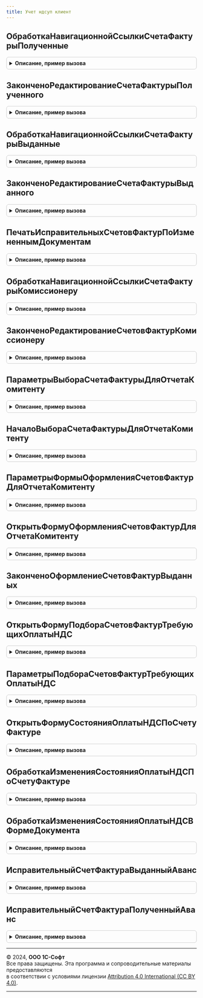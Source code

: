 ```yaml
---
title: Учет ндсуп клиент
---
```



## ОбработкаНавигационнойСсылкиСчетаФактурыПолученные
<details style="margin: 1em 0; padding: 0.5em; border: 1px solid #ccc; border-radius: 6px;">

<summary style="font-weight: bold; cursor: pointer;">Описание, пример вызова</summary>

```bsl

// Выполняет обработку навигационной ссылки форматированной строки, полученной с помощью функции УчетНДСУП.СчетаФактурыПолученныеНаОсновании().
// Открывает форму нового или существующего счета-фактуры. Если на основании документа зарегистрировано несколько счетов-фактур, то открывает список документов.
//
// Параметры:
// 	Форма - ФормаКлиентскогоПриложения - Форма документа
// 	НавигационнаяСсылка - Строка - Навигационная ссылка форматированной строки.
// 	СтандартнаяОбработка - Булево - Признак стандартной обработки события.
// 	ПараметрыРегистрации - См. УчетНДСУПКлиентСервер.ПараметрыРегистрацииСчетовФактурПолученных
//
Процедура ОбработкаНавигационнойСсылкиСчетаФактурыПолученные(Форма, НавигационнаяСсылка, СтандартнаяОбработка, ПараметрыРегистрации) Экспорт
```

Пример вызова
```bsl
УчетНДСУПКлиент.ОбработкаНавигационнойСсылкиСчетаФактурыПолученные(Форма, НавигационнаяСсылка, СтандартнаяОбработка, ПараметрыРегистрации) 
```
</details>

## ЗаконченоРедактированиеСчетаФактурыПолученного
<details style="margin: 1em 0; padding: 0.5em; border: 1px solid #ccc; border-radius: 6px;">

<summary style="font-weight: bold; cursor: pointer;">Описание, пример вызова</summary>

```bsl

// Вызывается в обработчике ОбработкаВыбора() формы документа-основания счета-фактуры полученного.
// Возвращает признак того, что закрыта форма форма счета-фактуры.
// При этом требуется обновить представление счетов-фактур на форме документа.
//
// Параметры:
// 	РезультатВыбора - Произвольный - Результат выбора.
// 	ИсточникВыбора - Произвольный - Форма, пославшая оповещение о выборе.
//
// Возвращаемое значение:
// 	Булево - Признак того, что событие закрытия формы документа.
//
Функция ЗаконченоРедактированиеСчетаФактурыПолученного(РезультатВыбора, ИсточникВыбора) Экспорт
```

Пример вызова
```bsl
Результат = УчетНДСУПКлиент.ЗаконченоРедактированиеСчетаФактурыПолученного(РезультатВыбора, ИсточникВыбора) 
```
</details>

## ОбработкаНавигационнойСсылкиСчетаФактурыВыданные
<details style="margin: 1em 0; padding: 0.5em; border: 1px solid #ccc; border-radius: 6px;">

<summary style="font-weight: bold; cursor: pointer;">Описание, пример вызова</summary>

```bsl

// Выполняет обработку навигационной ссылки форматированной строки, полученной с помощью функции УчетНДСУП.СчетаФактурыВыданныеНаОсновании().
// Открывает форму нового или существующего счета-фактуры. Если на основании документа зарегистрировано несколько счетов-фактур, то открывает список документов.
//
// Параметры:
// 	Форма - ФормаКлиентскогоПриложения - Форма документа
// 	НавигационнаяСсылка - Строка - Навигационная ссылка форматированной строки.
// 	СтандартнаяОбработка - Булево - Признак стандартной обработки события.
// 	ПараметрыРегистрации - См. УчетНДСУПКлиентСервер.ПараметрыРегистрацииСчетовФактурВыданных
//
Процедура ОбработкаНавигационнойСсылкиСчетаФактурыВыданные(Форма, НавигационнаяСсылка, СтандартнаяОбработка, ПараметрыРегистрации) Экспорт
```

Пример вызова
```bsl
УчетНДСУПКлиент.ОбработкаНавигационнойСсылкиСчетаФактурыВыданные(Форма, НавигационнаяСсылка, СтандартнаяОбработка, ПараметрыРегистрации) 
```
</details>

## ЗаконченоРедактированиеСчетаФактурыВыданного
<details style="margin: 1em 0; padding: 0.5em; border: 1px solid #ccc; border-radius: 6px;">

<summary style="font-weight: bold; cursor: pointer;">Описание, пример вызова</summary>

```bsl

// Вызывается в обработчике ОбработкаВыбора() формы документа-основания счета-фактуры выданного.
// Возвращает признак того, что закрыта форма форма счета-фактуры.
// При этом требуется обновить представление счетов-фактур на форме документа.
//
// Параметры:
// 	РезультатВыбора - Произвольный - Результат выбора.
// 	ИсточникВыбора - Произвольный - Форма, пославшая оповещение о выборе.
//
// Возвращаемое значение:
// 	Булево - Признак того, что событие закрытия формы документа.
//
Функция ЗаконченоРедактированиеСчетаФактурыВыданного(РезультатВыбора, ИсточникВыбора) Экспорт
```

Пример вызова
```bsl
Результат = УчетНДСУПКлиент.ЗаконченоРедактированиеСчетаФактурыВыданного(РезультатВыбора, ИсточникВыбора) 
```
</details>

## ПечатьИсправительныхСчетовФактурПоИзмененнымДокументам
<details style="margin: 1em 0; padding: 0.5em; border: 1px solid #ccc; border-radius: 6px;">

<summary style="font-weight: bold; cursor: pointer;">Описание, пример вызова</summary>

```bsl

// Выполняет печать сформированных исправительный счетов-фактур.
//
// Параметры:
// 	ТаблицаИзмененныхДокументов - ТаблицаЗначений - Измененные документы продажи и их реквизиты:
// 	  * Документ - ОпределяемыйТип.ОснованиеСчетФактураВыданный - документ-основание
// 	  * Организация - СправочникСсылка.Организации - Организация документа-основания
// 	  * Дата - Дата - Дата документа-основания
// 	  * Ответственный - СправочникСсылка.Пользователи - Ответственный за документ-основание
// 	Форма - ФормаКлиентскогоПриложения - Форма-владелец, из которой выполняется печать счетов-фактур.
//
Процедура ПечатьИсправительныхСчетовФактурПоИзмененнымДокументам(ТаблицаИзмененныхДокументов, Форма) Экспорт
```

Пример вызова
```bsl
УчетНДСУПКлиент.ПечатьИсправительныхСчетовФактурПоИзмененнымДокументам(ТаблицаИзмененныхДокументов, Форма) 
```
</details>

## ОбработкаНавигационнойСсылкиСчетаФактурыКомиссионеру
<details style="margin: 1em 0; padding: 0.5em; border: 1px solid #ccc; border-radius: 6px;">

<summary style="font-weight: bold; cursor: pointer;">Описание, пример вызова</summary>

```bsl

// Выполняет обработку навигационной ссылки форматированной строки, полученной с помощью функции УчетНДСУП.СчетаФактурыКомиссионеруНаОсновании().
// Открывает форму счета-фактуры или форму рабочего места по оформлению.
//
// Параметры:
// 	Форма - ФормаКлиентскогоПриложения - Форма документа
// 	НавигационнаяСсылка - Строка - Навигационная ссылка форматированной строки.
// 	СтандартнаяОбработка - Булево - Признак стандартной обработки события.
// 	ПараметрыРегистрации - См. УчетНДСУПКлиентСервер.ПараметрыРегистрацииСчетовФактурКомиссионеру
//
Процедура ОбработкаНавигационнойСсылкиСчетаФактурыКомиссионеру(Форма, НавигационнаяСсылка, СтандартнаяОбработка, ПараметрыРегистрации) Экспорт
```

Пример вызова
```bsl
УчетНДСУПКлиент.ОбработкаНавигационнойСсылкиСчетаФактурыКомиссионеру(Форма, НавигационнаяСсылка, СтандартнаяОбработка, ПараметрыРегистрации) 
```
</details>

## ЗаконченоРедактированиеСчетовФактурКомиссионеру
<details style="margin: 1em 0; padding: 0.5em; border: 1px solid #ccc; border-radius: 6px;">

<summary style="font-weight: bold; cursor: pointer;">Описание, пример вызова</summary>

```bsl

// Вызывается в обработчике ОбработкаВыбора() формы отчета комиссионера.
// Возвращает признак того, что закрыта форма форма счета-фактуры, списка или рабочего места по формированию.
// При этом требуется обновить представление счетов-фактур на форме документа.
//
// Параметры:
// 	РезультатВыбора - Произвольный - Результат выбора.
// 	ИсточникВыбора - Произвольный - Форма, пославшая оповещение о выборе.
//
// Возвращаемое значение:
// 	Булево - Признак того, что событие закрытия формы редактирования счетов-фактур.
//
Функция ЗаконченоРедактированиеСчетовФактурКомиссионеру(РезультатВыбора, ИсточникВыбора) Экспорт
```

Пример вызова
```bsl
Результат = УчетНДСУПКлиент.ЗаконченоРедактированиеСчетовФактурКомиссионеру(РезультатВыбора, ИсточникВыбора) 
```
</details>

## ПараметрыВыбораСчетаФактурыДляОтчетаКомитенту
<details style="margin: 1em 0; padding: 0.5em; border: 1px solid #ccc; border-radius: 6px;">

<summary style="font-weight: bold; cursor: pointer;">Описание, пример вызова</summary>

```bsl

// Возвращает структуру параметров для открытия формы выбора счета-фактуры для отчета комитенту.
//
// Возвращаемое значение:
// 	Структура - Параметры открытия формы выбора счета-фактуры для отчета комитенту:
// 	                  * Организация - СправочникСсылка.Организации - Организация-комиссионер
// 	                  * Покупатель - СправочникСсылка.Контрагенты, СправочникСсылка.Организации - Покупатель комиссионного товара.
// 	                  * Дата - Дата - Дата выставления счета-фактуры. В общем случае дата реализации товаров покупателю.
// 	                  * ВыбранныйСчетФактура - ДокументСсылка - Ссылка на уже выбранный счет-фактуру.
//
Функция ПараметрыВыбораСчетаФактурыДляОтчетаКомитенту() Экспорт
```

Пример вызова
```bsl
Результат = УчетНДСУПКлиент.ПараметрыВыбораСчетаФактурыДляОтчетаКомитенту() 
```
</details>

## НачалоВыбораСчетаФактурыДляОтчетаКомитенту
<details style="margin: 1em 0; padding: 0.5em; border: 1px solid #ccc; border-radius: 6px;">

<summary style="font-weight: bold; cursor: pointer;">Описание, пример вызова</summary>

```bsl

// Открывает форму выбора счета-фактуры для отчета комитенту.
// Вызывается в обработчике НачалоВыбора() поля формы счета-фактуры, выданного покупателю.
//
// Параметры:
// 	Элемент - ПолеФормы - Элемент управления.
// 	ПараметрыВыбора - Структура - Параметры выбора счета-фактуры. См. УчетНДСУПКлиент.ПараметрыВыбораСчетаФактурыДляОтчетаКомитенту.
// 	СтандартнаяОбработка - Булево - Признак стандартной обработки события.
//
Процедура НачалоВыбораСчетаФактурыДляОтчетаКомитенту(Элемент, ПараметрыВыбора, СтандартнаяОбработка) Экспорт
```

Пример вызова
```bsl
УчетНДСУПКлиент.НачалоВыбораСчетаФактурыДляОтчетаКомитенту(Элемент, ПараметрыВыбора, СтандартнаяОбработка) 
```
</details>

## ПараметрыФормыОформленияСчетовФактурДляОтчетаКомитенту
<details style="margin: 1em 0; padding: 0.5em; border: 1px solid #ccc; border-radius: 6px;">

<summary style="font-weight: bold; cursor: pointer;">Описание, пример вызова</summary>

```bsl

// Возвращает структуру параметров необходимых для открытия формы ОформленияСчетовФактурДляОтчетаКомитенту
//
// Возвращаемое значение:
//	Структура - Структура параметров содержащая следующие ключи:
//              * Организация - СправочникСсылка.Организации - содержит организацию продавца комиссионного товара
//              * АдресТаблицыРеализацийКомиссионныхТоваров - Строка - содержит адрес во временном хранилище на таблицу
//																	 документов реализации комиссионного товара
//					Таблица реализаций должна иметь колонки:
//						Ссылка - ДокументСсылка - ссылка на документ реализации
//						Дата - Дата - Дата документа реализации
//						Сумма - Число - сумма документа реализации
//						Валюта - СправочникСсылка.Валюта - валюта документа реализации
//						Партнер - СправочникСсылка.Партнеры - партнер кому был реализован комиссионный товар
//						Контрагент - СправочникСсылка.Контрагенты - контрагент кому был реализован комиссионный товар.
//
Функция ПараметрыФормыОформленияСчетовФактурДляОтчетаКомитенту() Экспорт
```

Пример вызова
```bsl
Результат = УчетНДСУПКлиент.ПараметрыФормыОформленияСчетовФактурДляОтчетаКомитенту() 
```
</details>

## ОткрытьФормуОформленияСчетовФактурДляОтчетаКомитенту
<details style="margin: 1em 0; padding: 0.5em; border: 1px solid #ccc; border-radius: 6px;">

<summary style="font-weight: bold; cursor: pointer;">Описание, пример вызова</summary>

```bsl

// Открывает форму оформления счетов-фактур выданных.
// При закрытии формы будет сформировано оповещение о выборе, в результате выборка будет передано соответствие, в котором
//      Ключ - Документ реализации, для которого сформирован счет-фактура
//      Значение - Ссылка на сформированный счет-фактуру.
//
// Параметры:
//  ПараметрыФормы - Структура - Параметры открываемой формы см. УчетНДСУПКлиент.ПараметрыФормыОформленияСчетовФактурДляОтчетаКомитенту
//  ФормаВладелец - ФормаКлиентскогоПриложения - форма открывающая оформление счетов-фактур
//
Процедура ОткрытьФормуОформленияСчетовФактурДляОтчетаКомитенту(ПараметрыФормы, ФормаВладелец) Экспорт
```

Пример вызова
```bsl
УчетНДСУПКлиент.ОткрытьФормуОформленияСчетовФактурДляОтчетаКомитенту(ПараметрыФормы, ФормаВладелец) 
```
</details>

## ЗаконченоОформлениеСчетовФактурВыданных
<details style="margin: 1em 0; padding: 0.5em; border: 1px solid #ccc; border-radius: 6px;">

<summary style="font-weight: bold; cursor: pointer;">Описание, пример вызова</summary>

```bsl

// Вызывается в обработчике ОбработкаВыбора() для проверки необходимости обновления данных о счетах-фактурах выданных.
// Возвращает признак того, что закрыта форма оформления счетов-фактур выданных.
//
// Параметры:
// 	РезультатВыбора - Произвольный - Результат выбора.
// 	ИсточникВыбора - Произвольный - Форма, пославшая оповещение о выборе.
//
// Возвращаемое значение:
// 	Булево - Признак того, что событие закрытия формы документа.
//
Функция ЗаконченоОформлениеСчетовФактурВыданных(РезультатВыбора, ИсточникВыбора) Экспорт
```

Пример вызова
```bsl
Результат = УчетНДСУПКлиент.ЗаконченоОформлениеСчетовФактурВыданных(РезультатВыбора, ИсточникВыбора) 
```
</details>

## ОткрытьФормуПодбораСчетовФактурТребующихОплатыНДС
<details style="margin: 1em 0; padding: 0.5em; border: 1px solid #ccc; border-radius: 6px;">

<summary style="font-weight: bold; cursor: pointer;">Описание, пример вызова</summary>

```bsl

// Описание
//
// Параметры:
// 	ПараметрыПодбора - см. УчетНДСУПКлиент.ПараметрыПодбораСчетовФактурТребующихОплатыНДС.
// 	ОповещениеОПодборе - ОписаниеОповещения - оповещение, которое будет вызвано после подбора документов.
//			В обработчик в параметр «Результат» будет передан адрес временного хранилища
//			с таблицей подобранных документов.
//			Таблица содержит колонки:
//				Контрагент - СправочникСсылка.Контрагенты - Поставщик.
//				Договор - СправочникСсылка.ДоговорыКонтрагентов - Договор с поставщиком.
//				СчетФактура - ДокументСсылка - Документ, требующий оплаты НДС.
//				СуммаОплаты - Число - Сумма оплаты НДС по документу.
//
Процедура ОткрытьФормуПодбораСчетовФактурТребующихОплатыНДС(ПараметрыПодбора, ОповещениеОПодборе) Экспорт
```

Пример вызова
```bsl
УчетНДСУПКлиент.ОткрытьФормуПодбораСчетовФактурТребующихОплатыНДС(ПараметрыПодбора, ОповещениеОПодборе) 
```
</details>

## ПараметрыПодбораСчетовФактурТребующихОплатыНДС
<details style="margin: 1em 0; padding: 0.5em; border: 1px solid #ccc; border-radius: 6px;">

<summary style="font-weight: bold; cursor: pointer;">Описание, пример вызова</summary>

```bsl

// Возвращает структуру параметров для открытия формы подбора документов, требующих оплаты НДС.
//
// Возвращаемое значение:
// 	Структура - Структура параметров подбора:
//							* ТипНалога - ПеречислениеСсылка.ТипыНалогов - Тип оплачиваемого налога: НДС_ВвозимыеТовары или НДС_НалоговыйАгент
//							* Организация - СправочникСсылка.Организации - Отбор документов по организации
//							* ДатаДокумента - Дата - Отбор документов по периоду
//							* ДокументСсылка - ДокументСсылка - Ссылка на документ оплаты
//							* АдресВременногоХранилища - Строка
//- Ссылка на временное хранилище с таблицей уже подобранных документов.
//			Таблица должна иметь следующие колонки:
//				Контрагент - Поставщик.
//				Договор - Договор с поставщиком.
//				СчетФактура - Документ, по которому оплачивается НДС.
//				СуммаОплаты - Сумма оплаты НДС по документу.
//
Функция ПараметрыПодбораСчетовФактурТребующихОплатыНДС() Экспорт
```

Пример вызова
```bsl
Результат = УчетНДСУПКлиент.ПараметрыПодбораСчетовФактурТребующихОплатыНДС() 
```
</details>

## ОткрытьФормуСостоянияОплатыНДСПоСчетуФактуре
<details style="margin: 1em 0; padding: 0.5em; border: 1px solid #ccc; border-radius: 6px;">

<summary style="font-weight: bold; cursor: pointer;">Описание, пример вызова</summary>

```bsl

// Открывает форму просмотра и редактирования состояния оплаты НДС по счету-фактуре.
//
// Параметры:
// 	СчетФактура - ОпределяемыйТип.СчетФактура - Документ, требующий оплаты НДС.
//	ФормаВладелец - ФормаКлиентскогоПриложения - форма, вызвавшая метод
//
Процедура ОткрытьФормуСостоянияОплатыНДСПоСчетуФактуре(СчетФактура, ФормаВладелец) Экспорт
```

Пример вызова
```bsl
УчетНДСУПКлиент.ОткрытьФормуСостоянияОплатыНДСПоСчетуФактуре(СчетФактура, ФормаВладелец) 
```
</details>

## ОбработкаИзмененияСостоянияОплатыНДСПоСчетуФактуре
<details style="margin: 1em 0; padding: 0.5em; border: 1px solid #ccc; border-radius: 6px;">

<summary style="font-weight: bold; cursor: pointer;">Описание, пример вызова</summary>

```bsl

// Обновляет заголовок команды просмотра состояния оплаты НДС по документу после ручного редактирования в форме документов оплаты.
//
// Параметры:
//	ИсточникВыбора - Произвольный - Форма, где осуществлен выбор
// 	ТекстСостояния - Строка - новый текст состояния оплаты.
// 	КомандаСостояния - КнопкаФормы - Элемент команды просмотра состояния.
Процедура ОбработкаИзмененияСостоянияОплатыНДСПоСчетуФактуре(ИсточникВыбора, ТекстСостояния, КомандаСостояния) Экспорт
```

Пример вызова
```bsl
УчетНДСУПКлиент.ОбработкаИзмененияСостоянияОплатыНДСПоСчетуФактуре(ИсточникВыбора, ТекстСостояния, КомандаСостояния) 
```
</details>

## ОбработкаИзмененияСостоянияОплатыНДСВФормеДокумента
<details style="margin: 1em 0; padding: 0.5em; border: 1px solid #ccc; border-radius: 6px;">

<summary style="font-weight: bold; cursor: pointer;">Описание, пример вызова</summary>

```bsl

// Обновляет команду просмотра состояния оплаты НДС по документу после изменений в форме документа учета НДС.
//
// Параметры:
// 	КомандаСостояния - КнопкаФормы - Элемент команды просмотра состояния.
// 	ТребуетсяОплатаНДСВБюджет - Булево - определяет необходимость отображения состояния оплаты в форме документа
Процедура ОбработкаИзмененияСостоянияОплатыНДСВФормеДокумента(КомандаСостояния, ТребуетсяОплатаНДСВБюджет) Экспорт
```

Пример вызова
```bsl
УчетНДСУПКлиент.ОбработкаИзмененияСостоянияОплатыНДСВФормеДокумента(КомандаСостояния, ТребуетсяОплатаНДСВБюджет) 
```
</details>

## ИсправительныйСчетФактураВыданныйАванс
<details style="margin: 1em 0; padding: 0.5em; border: 1px solid #ccc; border-radius: 6px;">

<summary style="font-weight: bold; cursor: pointer;">Описание, пример вызова</summary>

```bsl

// Обработчик команды ввода на основании
//
// Параметры:
// 	МассивСсылок - Массив Из ДокументСсылка.СчетФактураВыданныйАванс -
//  ПараметрыВыполнения - Структура:
//                         * ОписаниеКоманды - Структура:
//                            ** Идентификатор           - Строка  - Идентификатор команды.
//                            ** Представление           - Строка  - Представление команды в форме.
//                            ** ДополнительныеПараметры - Структура - Дополнительные параметры команды.
//                            ** МножественныйВыбор      - Булево - признак множественного выбора.
//                        * Форма           - ФормаКлиентскогоПриложения - Форма, из которой вызвана команда.
//                        * ЭтоФормаОбъекта - Булево - Истина, если команда вызвана из формы объекта.
//                        * Источник        - ТаблицаФормы, ДанныеФормыСтруктура - Объект или список формы с полем "Ссылка".
//
Процедура ИсправительныйСчетФактураВыданныйАванс(МассивСсылок, ПараметрыВыполнения) Экспорт
```

Пример вызова
```bsl
УчетНДСУПКлиент.ИсправительныйСчетФактураВыданныйАванс(МассивСсылок, ПараметрыВыполнения) 
```
</details>

## ИсправительныйСчетФактураПолученныйАванс
<details style="margin: 1em 0; padding: 0.5em; border: 1px solid #ccc; border-radius: 6px;">

<summary style="font-weight: bold; cursor: pointer;">Описание, пример вызова</summary>

```bsl

// Обработчик команды ввода на основании
//
// Параметры:
// 	МассивСсылок - Массив Из ДокументСсылка.СчетФактураПолученныйАванс -
//  ПараметрыВыполнения - Структура:
//                         * ОписаниеКоманды - Структура:
//                            ** Идентификатор           - Строка  - Идентификатор команды.
//                            ** Представление           - Строка  - Представление команды в форме.
//                            ** ДополнительныеПараметры - Структура - Дополнительные параметры команды.
//                            ** МножественныйВыбор      - Булево - признак множественного выбора.
//                        * Форма           - ФормаКлиентскогоПриложения - Форма, из которой вызвана команда.
//                        * ЭтоФормаОбъекта - Булево - Истина, если команда вызвана из формы объекта.
//                        * Источник        - ТаблицаФормы, ДанныеФормыСтруктура - Объект или список формы с полем "Ссылка".
//
Процедура ИсправительныйСчетФактураПолученныйАванс(МассивСсылок, ПараметрыВыполнения) Экспорт
```

Пример вызова
```bsl
УчетНДСУПКлиент.ИсправительныйСчетФактураПолученныйАванс(МассивСсылок, ПараметрыВыполнения) 
```
</details>

---

© 2024, **ООО 1С-Софт**  
Все права защищены. Эта программа и сопроводительные материалы предоставляются  
в соответствии с условиями лицензии [Attribution 4.0 International (CC BY 4.0)](https://creativecommons.org/licenses/by/4.0/legalcode).

---
